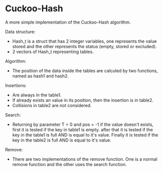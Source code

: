 # Cuckoo-Hash
A more simple implementation of the Cuckoo-Hash algorithm.

Data structure:
- Hash_t is a struct that has 2 integer variables, one represents the value stored and the other represents the status (empty, stored or excluded).
- 2 vectors of Hash_t representing tables.

Algorithm:
- The position of the data inside the tables are calculed by two functions, named as hash1 and hash2.

Insertions:
- Are always in the table1.
- If already exists an value in its position, then the insertion is in table2.
- Collisions in table2 are not considered.

Search:
- Returning by parameter T = 0 and pos = -1 if the value doesn't exists, first it is tested if the key in table1 is empty. after that it is tested if the key in the table1 is full AND is equal to it's value. Finally it is tested if the key in the table2 is full AND is equal to it's value.

Remove:
- There are two implementations of the remove function. One is a normal remove function and the other uses the search function.
